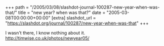 +++
path = "/2005/03/08/slashdot-journal-100287-new-year-when-was-that/"
title = "new year? when was that?"
date = "2005-03-08T00:00:00+00:00"
[extra]
slashdot_url = "https://slashdot.org/journal/100287/new-year-when-was-that"
+++

<p>I wasn't there, I know nothing about it.<br><a href="http://timwise.co.uk/photos/newyear05/">http://timwise.co.uk/photos/newyear05/</a></p>

